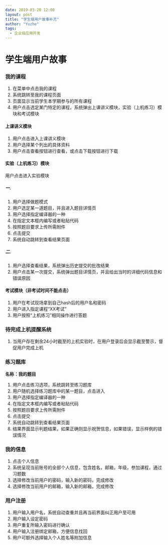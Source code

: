 ```yaml
---
date: 2019-03-20 12:00
layout: post
title: "学生端用户故事补充"
author: "Yuzhe"
tags:
  - 企业级应用开发
---
```


#	学生端用户故事

### 我的课程

1.	在菜单中点击我的课程
2.	系统跳转至我的课程页面
3.	页面显示当前学生本学期参与的所有课程
4.	用户点击选定某门特定的课程，系统弹出上课讲义模块，实验（上机练习）模块和考试模块

#### 上课讲义模块

1.	用户点击进入上课讲义模块
2.	用户选择某个列出的具体资料
3.	用户点击查看按钮进行查看，或点击下载按钮进行下载

#### 实验（上机练习）模块

用户点击进入实验模块

##### 一.

1. 用户选择做题模式
2. 用户选定某一道题目，并且进入题目详情页
3. 用户选择指定编译器的一种
4. 在指定文本框内编写或者粘贴代码
5. 按照题目要求上传所需附件
6. 点击提交
7. 系统自动跳转到查看结果页面

##### 二.

1. 用户选择查看结果，系统弹出历史提交的批改结果
2. 用户点击某一次提交，系统弹出题目详情页，并且给出当时的详细代码信息和错误原因


#### 考试模块（非考试时间不能点击）

1. 用户在考试现场拿到自己hash后的用户名和密码
2. 用户进入指定课程“XX考试”
3. 用户按照“上机练习”相同操作进行答题


### 待完成上机提醒系统

1. 当用户存在剩余24小时截至的上机实验时，在用户登录后会显示截至警示，督促用户完成上机

### 练习题库

**名称：我的题目**

1. 用户点击练习选项，系统跳转至练习题库
2. 用户随机选择练习题库中的某一题目，点击进入
3. 用户选择指定编译器的一种
4. 在指定文本框内编写或者粘贴代码
5. 按照题目要求上传所需附件
6. 点击提交
7. 系统自动跳转到查看结果页面
8. 结果界面显示判题结果，如果正确则显示祝贺信息，如果错误，显示样例的错误情况




### 我的信息

1. 点击个人信息
2. 系统呈现当前账号的全部个人信息，包含姓名，邮箱，年级，参加课程，通过习题数
3. 选择修改当前用户的密码，输入新的密码，完成修改
4. 选择修改当前用户的邮箱，输入新的邮箱，完成修改




### 用户注册

1. 用户输入用户名，系统自动查重并且再当前界面纠正用户至可用
2. 用户输入设定密码
3. 用户重复所输入密码进行确认
4. 用户输入注册绑定邮箱，方便信息找回
5. 用户可额外选择输入个人姓名等附加信息
